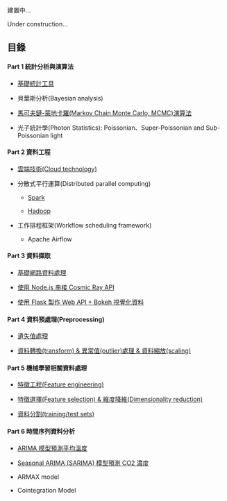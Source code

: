 建置中...

Under construction...

## 目錄

#### Part 1 統計分析與演算法

- [基礎統計工具](https://github.com/yeh8211TK/data_analysis/tree/master/Statistics)

- 貝葉斯分析(Bayesian analysis)

- [馬可夫鏈-蒙地卡羅(Markov Chain Monte Carlo, MCMC)演算法](https://github.com/yeh8211TK/data_analysis/tree/master/MCMC)

- 光子統計學(Photon Statistics): Poissonian、Super-Poissonian and Sub-Poissonian light

#### Part 2 資料工程

- [雲端技術(Cloud technology)](https://github.com/yeh8211TK/data_analysis/tree/master/CloudTech)

- 分散式平行運算(Distributed parallel computing)

  - [Spark](https://github.com/yeh8211TK/data_analysis/blob/master/Spark)

  - [Hadoop](https://github.com/yeh8211TK/data_analysis/blob/master/Hadoop)

- 工作排程框架(Workflow scheduling framework)

  - Apache Airflow

#### Part 3 資料擷取

- [基礎網路資料處理](https://github.com/yeh8211TK/data_analysis/tree/master/WebDataProcessing)

- [使用 Node.js 串接 Cosmic Ray API](https://github.com/yeh8211TK/data_analysis/tree/master/CosmicRayAPI)

- [使用 Flask 製作 Web API + Bokeh 視覺化資料](https://github.com/yeh8211TK/data_analysis/tree/master/PyFlask)

#### Part 4 資料預處理(Preprocessing)

- [遺失值處理](https://nbviewer.jupyter.org/github/yeh8211TK/data_analysis/blob/master/DataPreprocessing/Missing_data.ipynb)

- [資料轉換(transform) & 異常值(outlier)處理 & 資料縮放(scaling)](https://nbviewer.jupyter.org/github/yeh8211TK/data_analysis/blob/master/DataPreprocessing/Transform_Outlier_Scaling.ipynb)

#### Part 5 機械學習相關資料處理

- [特徵工程(Feature engineering)](https://nbviewer.jupyter.org/github/yeh8211TK/data_analysis/blob/master/MLDataProcessing/Feature_engineering.ipynb)

- [特徵選擇(Feature selection) & 維度降維(Dimensionality reduction)](https://nbviewer.jupyter.org/github/yeh8211TK/data_analysis/blob/master/MLDataProcessing/Feature_selection%26Dimensionality_reduction.ipynb)

- [資料分割(training/test sets)](https://nbviewer.jupyter.org/github/yeh8211TK/data_analysis/blob/master/MLDataProcessing/Training_Test_Split.ipynb)

#### Part 6 時間序列資料分析

- [ARIMA 模型預測平均溫度](https://nbviewer.jupyter.org/github/yeh8211TK/data_analysis/blob/master/TimeSeriesAnalysis/ARIMA.ipynb)

- [Seasonal ARIMA (SARIMA) 模型預測 CO2 濃度](https://nbviewer.jupyter.org/github/yeh8211TK/data_analysis/blob/master/TimeSeriesAnalysis/Seasonal_ARIMA_Model.ipynb)

- ARMAX model

- Cointegration Model
